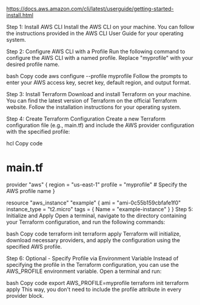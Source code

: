 


https://docs.aws.amazon.com/cli/latest/userguide/getting-started-install.html












Step 1: Install AWS CLI
Install the AWS CLI on your machine. You can follow the instructions provided in the AWS CLI User Guide for your operating system.

Step 2: Configure AWS CLI with a Profile
Run the following command to configure the AWS CLI with a named profile. Replace "myprofile" with your desired profile name.

bash
Copy code
aws configure --profile myprofile
Follow the prompts to enter your AWS access key, secret key, default region, and output format.

Step 3: Install Terraform
Download and install Terraform on your machine. You can find the latest version of Terraform on the official Terraform website. Follow the installation instructions for your operating system.

Step 4: Create Terraform Configuration
Create a new Terraform configuration file (e.g., main.tf) and include the AWS provider configuration with the specified profile:

hcl
Copy code
# main.tf

provider "aws" {
  region  = "us-east-1"
  profile = "myprofile"  # Specify the AWS profile name
}

resource "aws_instance" "example" {
  ami           = "ami-0c55b159cbfafe1f0"
  instance_type = "t2.micro"
  tags = {
    Name = "example-instance"
  }
}
Step 5: Initialize and Apply
Open a terminal, navigate to the directory containing your Terraform configuration, and run the following commands:

bash
Copy code
terraform init
terraform apply
Terraform will initialize, download necessary providers, and apply the configuration using the specified AWS profile.

Step 6: Optional - Specify Profile via Environment Variable
Instead of specifying the profile in the Terraform configuration, you can use the AWS_PROFILE environment variable. Open a terminal and run:

bash
Copy code
export AWS_PROFILE=myprofile
terraform init
terraform apply
This way, you don't need to include the profile attribute in every provider block.
